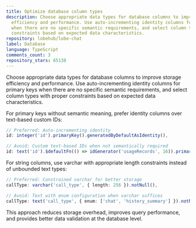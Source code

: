 ```yaml
---
title: Optimize database column types
description: Choose appropriate data types for database columns to improve storage
  efficiency and performance. Use auto-incrementing identity columns for primary keys
  when there are no specific semantic requirements, and select column types with proper
  constraints based on expected data characteristics.
repository: lobehub/lobe-chat
label: Database
language: TypeScript
comments_count: 3
repository_stars: 65138
---
```


Choose appropriate data types for database columns to improve storage efficiency and performance. Use auto-incrementing identity columns for primary keys when there are no specific semantic requirements, and select column types with proper constraints based on expected data characteristics.

For primary keys without semantic meaning, prefer identity columns over text-based custom IDs:

```ts
// Preferred: Auto-incrementing identity
id: integer('id').primaryKey().generatedByDefaultAsIdentity(),

// Avoid: Custom text-based IDs when not semantically required
id: text('id').$defaultFn(() => idGenerator('usageRecords', 16)).primaryKey(),
```

For string columns, use varchar with appropriate length constraints instead of unbounded text types:

```ts
// Preferred: Constrained varchar for better storage
callType: varchar('call_type', { length: 256 }).notNull(),

// Avoid: Text with enum configuration when varchar suffices
callType: text('call_type', { enum: ['chat', 'history_summary'] }).notNull(),
```

This approach reduces storage overhead, improves query performance, and provides better data validation at the database level.